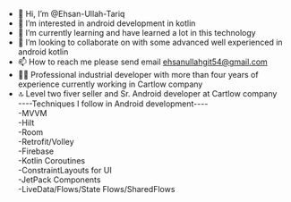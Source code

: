 
- 👋 Hi, I’m @Ehsan-Ullah-Tariq
- 👀 I’m interested in android development in kotlin
- 🌱 I’m currently learning and have learned a lot in this technology
- 💞️ I’m looking to collaborate on with some advanced well experienced in android kotlin
- 📫 How to reach me please send email ehsanullahgit54@gmail.com
- ✍🏽 Professional industrial developer with more than four years of experience currently working in Cartlow company
- 🔝 Level two fiver seller and Sr. Android developer at Cartlow company<br />
----Techniques I follow in Android development----<br />
-MVVM<br />
-Hilt<br />
-Room<br />
-Retrofit/Volley<br />
-Firebase<br />
-Kotlin Coroutines<br />
-ConstraintLayouts for UI<br />
-JetPack Components <br />
-LiveData/Flows/State Flows/SharedFlows<br />

